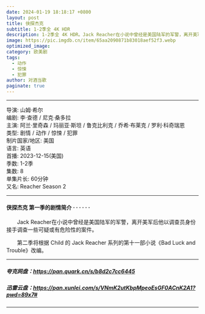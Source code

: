 ```yaml
---
date: 2024-01-19 18:18:17 +0800
layout: post
title: 侠探杰克
subtitle: 1-2季全 4K HDR
description: 1-2季全 4K HDR。Jack Reacher在小说中曾经是美国陆军的军警，离开美军后他以调查员身份接手调查一些可疑或有危险性的案件，第二季将根据 Child 的 Jack Reacher 系列的第十一部小说《Bad Luck and Trouble》改编。...
image: https://pic.imgdb.cn/item/65aa2090871b83018aef52f3.webp
optimized_image: 
category: 欧美剧
tags:
  - 动作
  - 惊悚
  - 犯罪
author: 对酒当歌
paginate: true
---
```


---

导演: 山姆·希尔  
编剧: 李·查德 / 尼克·桑多拉  
主演: 阿兰·里奇森 / 玛丽亚·斯坦 / 鲁克比利克 / 乔希·布莱克 / 罗利·科奇瑞恩  
类型: 剧情 / 动作 / 惊悚 / 犯罪  
制片国家/地区: 美国  
语言: 英语  
首播: 2023-12-15(美国)  
季数: 1-2季  
集数: 8  
单集片长: 60分钟  
又名: Reacher Season 2  

---

#### 侠探杰克 第一季的剧情简介 · · · · · ·

　　Jack Reacher在小说中曾经是美国陆军的军警，离开美军后他以调查员身份接手调查一些可疑或有危险性的案件。

　　第二季将根据 Child 的 Jack Reacher 系列的第十一部小说《Bad Luck and Trouble》改编。

---

##### 夸克网盘：<https://pan.quark.cn/s/b8d2c7cc6445>

##### 迅雷云盘：<https://pan.xunlei.com/s/VNmK2utKbpMpeoEsGF0ACnK2A1?pwd=89x7#>

---

